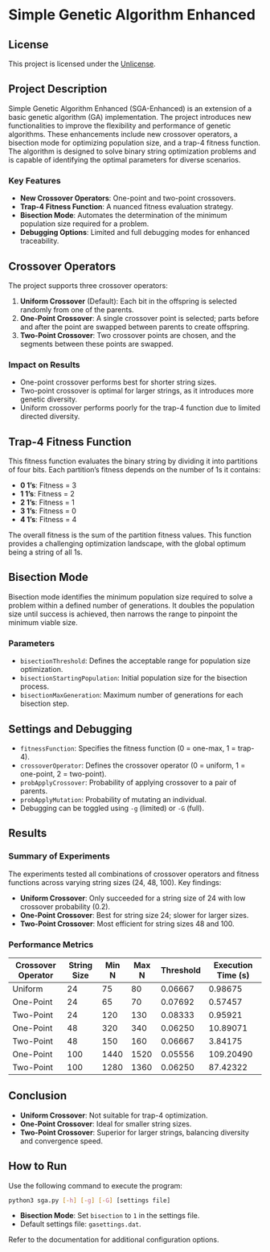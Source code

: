 
# Simple Genetic Algorithm Enhanced

## License
This project is licensed under the [Unlicense](http://unlicense.org/).

## Project Description
Simple Genetic Algorithm Enhanced (SGA-Enhanced) is an extension of a basic genetic algorithm (GA) implementation. The project introduces new functionalities to improve the flexibility and performance of genetic algorithms. These enhancements include new crossover operators, a bisection mode for optimizing population size, and a trap-4 fitness function. The algorithm is designed to solve binary string optimization problems and is capable of identifying the optimal parameters for diverse scenarios.

### Key Features
- **New Crossover Operators**: One-point and two-point crossovers.
- **Trap-4 Fitness Function**: A nuanced fitness evaluation strategy.
- **Bisection Mode**: Automates the determination of the minimum population size required for a problem.
- **Debugging Options**: Limited and full debugging modes for enhanced traceability.

## Crossover Operators
The project supports three crossover operators:
1. **Uniform Crossover** (Default): Each bit in the offspring is selected randomly from one of the parents.
2. **One-Point Crossover**: A single crossover point is selected; parts before and after the point are swapped between parents to create offspring.
3. **Two-Point Crossover**: Two crossover points are chosen, and the segments between these points are swapped.

### Impact on Results
- One-point crossover performs best for shorter string sizes.
- Two-point crossover is optimal for larger strings, as it introduces more genetic diversity.
- Uniform crossover performs poorly for the trap-4 function due to limited directed diversity.

## Trap-4 Fitness Function
This fitness function evaluates the binary string by dividing it into partitions of four bits. Each partition’s fitness depends on the number of 1s it contains:
- **0 1’s**: Fitness = 3
- **1 1’s**: Fitness = 2
- **2 1’s**: Fitness = 1
- **3 1’s**: Fitness = 0
- **4 1’s**: Fitness = 4

The overall fitness is the sum of the partition fitness values. This function provides a challenging optimization landscape, with the global optimum being a string of all 1s.

## Bisection Mode
Bisection mode identifies the minimum population size required to solve a problem within a defined number of generations. It doubles the population size until success is achieved, then narrows the range to pinpoint the minimum viable size.

### Parameters
- `bisectionThreshold`: Defines the acceptable range for population size optimization.
- `bisectionStartingPopulation`: Initial population size for the bisection process.
- `bisectionMaxGeneration`: Maximum number of generations for each bisection step.

## Settings and Debugging
- `fitnessFunction`: Specifies the fitness function (0 = one-max, 1 = trap-4).
- `crossoverOperator`: Defines the crossover operator (0 = uniform, 1 = one-point, 2 = two-point).
- `probApplyCrossover`: Probability of applying crossover to a pair of parents.
- `probApplyMutation`: Probability of mutating an individual.
- Debugging can be toggled using `-g` (limited) or `-G` (full).

## Results
### Summary of Experiments
The experiments tested all combinations of crossover operators and fitness functions across varying string sizes (24, 48, 100). Key findings:
- **Uniform Crossover**: Only succeeded for a string size of 24 with low crossover probability (0.2).
- **One-Point Crossover**: Best for string size 24; slower for larger sizes.
- **Two-Point Crossover**: Most efficient for string sizes 48 and 100.

### Performance Metrics
| Crossover Operator | String Size | Min N | Max N | Threshold | Execution Time (s) |
|---------------------|-------------|-------|-------|-----------|--------------------|
| Uniform             | 24          | 75    | 80    | 0.06667   | 0.98675            |
| One-Point           | 24          | 65    | 70    | 0.07692   | 0.57457            |
| Two-Point           | 24          | 120   | 130   | 0.08333   | 0.95921            |
| One-Point           | 48          | 320   | 340   | 0.06250   | 10.89071           |
| Two-Point           | 48          | 150   | 160   | 0.06667   | 3.84175            |
| One-Point           | 100         | 1440  | 1520  | 0.05556   | 109.20490          |
| Two-Point           | 100         | 1280  | 1360  | 0.06250   | 87.42322           |

## Conclusion
- **Uniform Crossover**: Not suitable for trap-4 optimization.
- **One-Point Crossover**: Ideal for smaller string sizes.
- **Two-Point Crossover**: Superior for larger strings, balancing diversity and convergence speed.

## How to Run
Use the following command to execute the program:
```bash
python3 sga.py [-h] [-g] [-G] [settings file]
```
- **Bisection Mode**: Set `bisection` to `1` in the settings file.
- Default settings file: `gasettings.dat`.

Refer to the documentation for additional configuration options.
